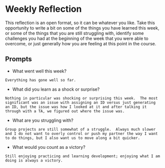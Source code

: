 # Weekly Reflection
This reflection is an open format, so it can be whatever you like. Take this opportunity to write a bit on some of the things you have learned this week, or some of the things that you are still struggling with, identify some challenges you had at the beginning of the week that you were able to overcome, or just generally how you are feeling at this point in the course.

## Prompts
- What went well this week?
```
Everything has gone well so far.
```
- What did you learn as a shock or surprise?
```
Nothing in particular was shocking or surprising this week.  The most significant was an issue with assigning an ID versus just generating an ID, but the issue was how I looked at it and after talking it through with a TA, we figured out where the issue was.
```
- What are you struggling with?
```
Group projects are still somewhat of a struggle.  Always much slower and I do not want to overly control or push my partner the way I want to do things, but I also want us to move along a bit quicker.
```

- What would you count as a victory?
```
Still enjoying practicing and learning development; enjoying what I am doing is always a victory.
```